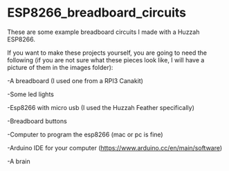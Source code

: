 # ESP8266_breadboard_circuits
These are some example breadboard circuits I made with a Huzzah ESP8266. 

If you want to make these projects yourself, you are going to need the following (if you are not sure what these pieces look like, I will have a picture of them in the images folder):

-A breadboard (I used one from a RPI3 Canakit)

-Some led lights

-Esp8266 with micro usb (I used the Huzzah Feather specifically)

-Breadboard buttons

-Computer to program the esp8266 (mac or pc is fine)

-Arduino IDE for your computer (https://www.arduino.cc/en/main/software)

-A brain



